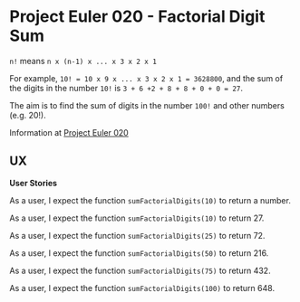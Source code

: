 # Project Euler 020 - Factorial Digit Sum

`n!` means `n x (n-1) x ... x 3 x 2 x 1`

For example, `10! = 10 x 9 x ... x 3 x 2 x 1 = 3628800`, and the sum of the
digits in the number `10!` is `3 + 6 +2 + 8 + 8 + 0 + 0 = 27`.

The aim is to find the sum of digits in the number `100!` and other numbers (e.g. 20!).

Information at [Project Euler 020](https://projecteuler.net/problem=20)

## UX

**User Stories**

As a user, I expect the function `sumFactorialDigits(10)` to return a number.

As a user, I expect the function `sumFactorialDigits(10)` to return 27.

As a user, I expect the function `sumFactorialDigits(25)` to return 72.

As a user, I expect the function `sumFactorialDigits(50)` to return 216.

As a user, I expect the function `sumFactorialDigits(75)` to return 432.

As a user, I expect the function `sumFactorialDigits(100)` to return 648.

